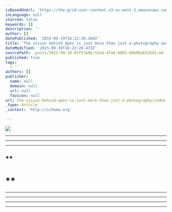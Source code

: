 ```yaml
---
isBasedOnUrl: 'https://the-grid-user-content.s3-us-west-2.amazonaws.com/ea14e519-3aa7-4bf7-b1a6-d334ba876108.png'
inLanguage: null
starred: false
keywords: []
description: ''
author: []
datePublished: '2015-09-19T16:22:39.369Z'
title: 'The vision behind Apex is just more than just a photography workshop. It is an opportunity for men to come together and open up possibilities while making lifetime friendships.  '
dateModified: '2015-09-19T16:22:20.433Z'
sourcePath: _posts/2015-09-18-01f53a9b-52ed-4fa8-8003-89e0ba652bd3.md
published: true
tags:
  - ''
authors: []
publisher:
  name: null
  domain: null
  url: null
  favicon: null
url: the-vision-behind-apex-is-just-more-than-just-a-photography/index.html
_type: Article
_context: 'http://schema.org'

---
```

![](https://the-grid-user-content.s3-us-west-2.amazonaws.com/ea14e519-3aa7-4bf7-b1a6-d334ba876108.png)

****

********

************

## **

# **

****
****

********

********